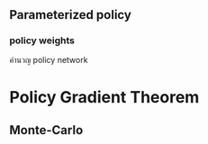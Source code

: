 # 
## Parameterized policy
### policy weights
คำนวญ policy network

# Policy Gradient Theorem
## Monte-Carlo
